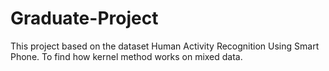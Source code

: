 # Graduate-Project
This project based on the dataset Human Activity Recognition Using Smart Phone. To find how kernel method works on mixed data.
